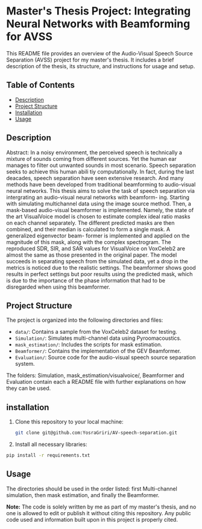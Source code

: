 # Master's Thesis Project: Integrating Neural Networks with Beamforming for AVSS

This README file provides an overview of the Audio-Visual Speech Source Separation (AVSS) project for my master's thesis. It includes a brief description of the thesis, its structure, and instructions for usage and setup.

## Table of Contents

- [Description](#description)
- [Project Structure](#project-structure)
- [Installation](#installation)
- [Usage](#Usage)


## Description
Abstract: 
In a noisy environment, the perceived speech is technically a mixture of sounds
coming from different sources. Yet the human ear manages to filter out unwanted
sounds in most scenario. Speech separation seeks to achieve this human abili
tiy computationally. In fact, during the last deacades, speech separation have
seen extensive research. And many methods have been developed from traditional
beamforming to audio-visual neural networks. This thesis aims to solve the task of
speech separation via intergrating an audio-visual neural networks with beamform-
ing. Starting with simulating multichannel data using the image source method.
Then, a mask-based audio-visual beamformer is implemented. Namely, the state
of the art VisualVoice model is chosen to estimate complex ideal ratio masks on
each channel separately. The different predicted masks are then combined, and
their median is calculated to form a single mask. A generalized eigenvector beam-
former is implemented and applied on the magnitude of this mask, along with the
complex spectrogram. The reproduced SDR, SIR, and SAR values for VisualVoice
on VoxCeleb2 are almost the same as those presented in the original paper. The
model succeeds in separating speech from the simulated data, yet a drop in the
metrics is noticed due to the realistic settings. The beamformer shows good results
in perfect settings but poor results using the predicted mask, which is due to the
importance of the phase information that had to be disregarded when using this
beamformer.



## Project Structure

The project is organized into the following directories and files:

- `data/`: Contains a sample from the VoxCeleb2 dataset for testing.
- `Simulation/`: Simulates multi-channel data using Pyroomacoustics.
- `mask_estimation/`: Includes the scripts for mask estimation.
- `Beamformer/`: Contains the implementation of the GEV Beamformer.
- `Evaluation/`: Source code for the audio-visual speech source separation system.

The folders: Simulation, mask_estimation/visualvoice/, Beamformer and Evaluation contain each a README file with further explanations on how they can be used. 

## installation

1. Clone this repository to your local machine:

   ```bash
   git clone git@github.com:YosraGriri/AV-speech-separation.git

2. Install all necessary libraries:
```bash
pip install -r requirements.txt
```

## Usage
The directories should be used in the order listed: first Multi-channel simulation, then mask estimation, and finally the Beamformer.

**Note:** The code is solely written by me as part of my master's thesis, and no one is allowed to edit or publish it without citing this repository. Any public code used and information built upon in this project is properly cited.


